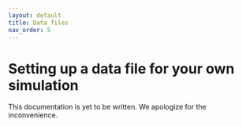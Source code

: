 ```yaml
---
layout: default
title: Data files
nav_order: 5
---
```


# Setting up a data file for your own simulation

This documentation is yet to be written. We apologize for the inconvenience.
